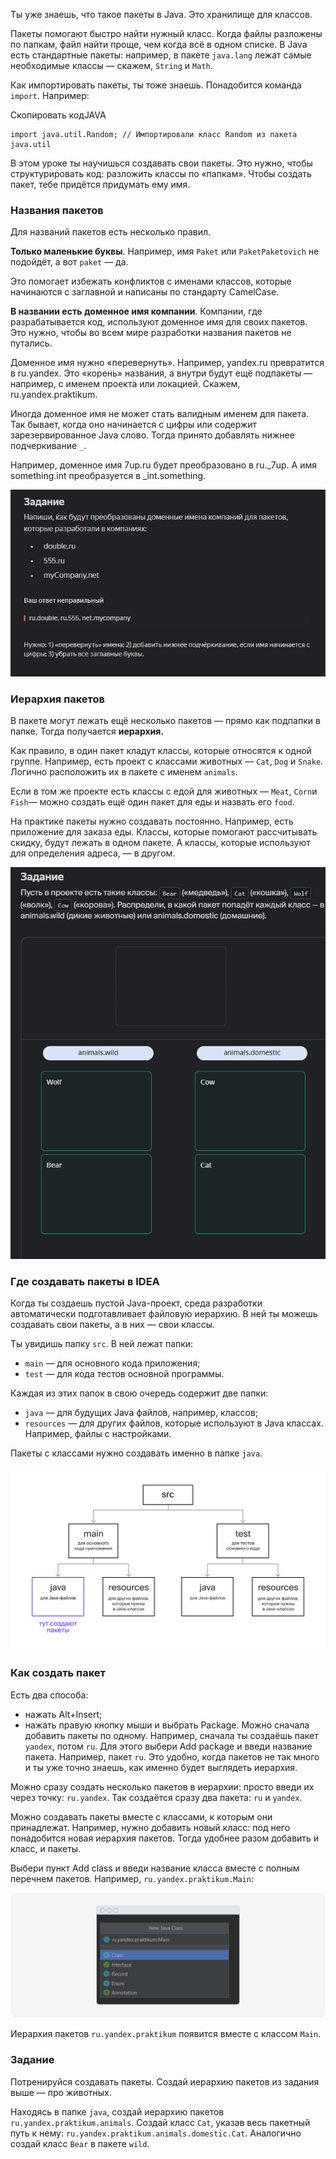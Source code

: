 Ты уже знаешь, что такое пакеты в Java. Это хранилище для классов.

Пакеты помогают быстро найти нужный класс. Когда файлы разложены по папкам, файл найти проще, чем когда всё в одном списке.
В Java есть стандартные пакеты: например, в пакете `java.lang` лежат самые необходимые классы — скажем, `String` и `Math`.

Как импортировать пакеты, ты тоже знаешь. Понадобится команда `import`. Например:

Скопировать кодJAVA

```
import java.util.Random; // Импортировали класс Random из пакета java.util 
```

В этом уроке ты научишься создавать свои пакеты. Это нужно, чтобы структурировать код: разложить классы по «папкам».
Чтобы создать пакет, тебе придётся придумать ему имя.

### Названия пакетов

Для названий пакетов есть несколько правил.

**Только маленькие буквы**. Например, имя `Paket` или `PaketPaketovich` не подойдёт, а вот `paket` — да.

Это помогает избежать конфликтов с именами классов, которые начинаются с заглавной и написаны по стандарту CamelCase.

**В названии есть** **доменное имя компании**. Компании, где разрабатывается код, используют доменное имя для своих пакетов. Это нужно, чтобы во всем мире разработки названия пакетов не путались.

Доменное имя нужно «перевернуть». Например, yandex.ru превратится в ru.yandex. Это «корень» названия, а внутри будут ещё подпакеты — например, с именем проекта или локацией. Скажем, ru.yandex.praktikum.

Иногда доменное имя не может стать валидным именем для пакета. Так бывает, когда оно начинается с цифры или содержит зарезервированное Java слово. Тогда принято добавлять нижнее подчеркивание `_`.

Например, доменное имя 7up.ru будет преобразовано в ru._7up. А имя something.int преобразуется в _int.something.

![img.png](img%2Fimg.png)

### Иерархия пакетов

В пакете могут лежать ещё несколько пакетов — прямо как подпапки в папке. Тогда получается **иерархия.**

Как правило, в один пакет кладут классы, которые относятся к одной группе. Например, есть проект с классами животных — `Cat`, `Dog` и `Snake`. Логично расположить их в пакете с именем `animals`.

Если в том же проекте есть классы с едой для животных — `Meat`, `Corn`и `Fish`— можно создать ещё один пакет для еды и назвать его `food`.

На практике пакеты нужно создавать постоянно. Например, есть приложение для заказа еды. Классы, которые помогают рассчитывать скидку, будут лежать в одном пакете. А классы, которые используют для определения адреса, — в другом.

![img_1.png](img%2Fimg_1.png)

### Где создавать пакеты в IDEA

Когда ты создаешь пустой Java-проект, среда разработки автоматически подготавливает файловую иерархию. В ней ты можешь создавать свои пакеты, а в них — свои классы.

Ты увидишь папку `src`. В ней лежат папки:

- `main` — для основного кода приложения;
- `test` — для кода тестов основной программы.

Каждая из этих папок в свою очередь содержит две папки:

- `java` — для будущих Java файлов, например, классов;
- `resources` — для других файлов, которые используют в Java классах. Например, файлы с настройками.

Пакеты с классами нужно создавать именно в папке `java`.

![java_paket_ide_4.png](img%2Fjava_paket_ide_4.png)

### Как создать пакет

Есть два способа:

- нажать Alt+Insert;
- нажать правую кнопку мыши и выбрать Package.
  Можно сначала добавить пакеты по одному. Например, сначала ты создаёшь пакет `yandex`, потом `ru`. Для этого выбери Add package и введи название пакета. Например, пакет `ru`. Это удобно, когда пакетов не так много и ты уже точно знаешь, как именно будет выглядеть иерархия.

Можно сразу создать несколько пакетов в иерархии: просто введи их через точку: `ru.yandex`. Так создаётся сразу два пакета: `ru` и `yandex`.


Можно создавать пакеты вместе с классами, к которым они принадлежат. Например, нужно добавить новый класс: под него понадобится новая иерархия пакетов. Тогда удобнее разом добавить и класс, и пакеты.

Выбери пункт Add class и введи название класса вместе с полным перечнем пакетов. Например, `ru.yandex.praktikum.Main`:

![java_paket_ide_2.png](img%2Fjava_paket_ide_2.png)

Иерархия пакетов `ru.yandex.praktikum` появится вместе с классом `Main`.

### Задание

Потренируйся создавать пакеты. Создай иерархию пакетов из задания выше — про животных.

Находясь в папке `java`, создай иерархию пакетов `ru.yandex.praktikum.animals`. Создай класс `Cat`, указав весь пакетный путь к нему: `ru.yandex.praktikum.animals.domestic.Cat`. Аналогично создай класс `Bear` в пакете `wild`.

